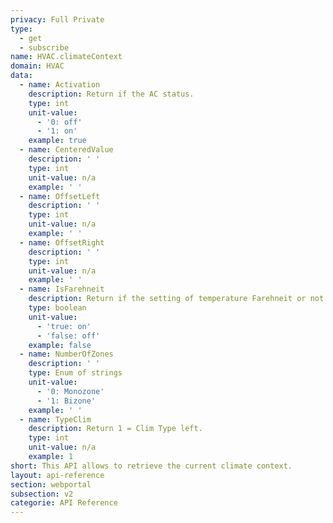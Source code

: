 ```yaml
---
privacy: Full Private
type:
  - get
  - subscribe
name: HVAC.climateContext
domain: HVAC
data:
  - name: Activation
    description: Return if the AC status.
    type: int
    unit-value:
      - '0: off'
      - '1: on'
    example: true
  - name: CenteredValue
    description: ' '
    type: int
    unit-value: n/a
    example: ' '
  - name: OffsetLeft
    description: ' '
    type: int
    unit-value: n/a
    example: ' '
  - name: OffsetRight
    description: ' '
    type: int
    unit-value: n/a
    example: ' '
  - name: IsFarehneit
    description: Return if the setting of temperature Farehneit or not.
    type: boolean
    unit-value:
      - 'true: on'
      - 'false: off'
    example: false
  - name: NumberOfZones
    description: ' '
    type: Enum of strings
    unit-value:
      - '0: Monozone'
      - '1: Bizone'
    example: ' '
  - name: TypeClim
    description: Return 1 = Clim Type left.
    type: int
    unit-value: n/a
    example: 1
short: This API allows to retrieve the current climate context.
layout: api-reference
section: webportal
subsection: v2
categorie: API Reference
---
```


